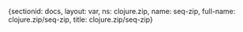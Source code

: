 {sectionid: docs, layout: var, ns: clojure.zip, name: seq-zip, full-name: clojure.zip/seq-zip,
  title: clojure.zip/seq-zip}
